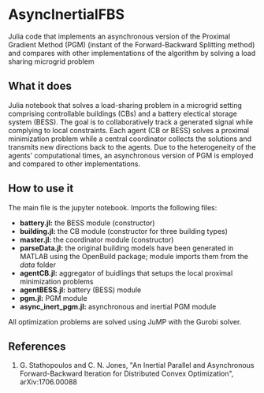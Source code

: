# AsyncInertialFBS
Julia code that implements an asynchronous version of the Proximal Gradient Method (PGM) (instant of the Forward-Backward Splitting method) and compares with other implementations of the algorithm by solving a load sharing microgrid problem

## What it does
Julia notebook that solves a load-sharing problem in a microgrid setting comprising controllable buildings (CBs) and a battery electical storage system (BESS).
The goal is to collaboratively track a generated signal while complying to local constraints.
Each agent (CB or BESS) solves a proximal minimization problem while a central coordinator collects the solutions and transmits new directions back to the agents. 
Due to the heterogeneity of the agents' computational times, an asynchronous version of PGM is employed and compared to other implementations.  

## How to use it
The main file is the  jupyter notebook. Imports the following files:
* **battery.jl:**              the BESS module (constructor)
* **building.jl:**             the CB module (constructor for three building types)
* **master.jl:**               the coordinator module (constructor)
* **parseData.jl:**            the original building models have been generated in MATLAB using the OpenBuild package; module imports them from the *data* folder
* **agentCB.jl:**              aggregator of buidlings that setups the local proximal minimization problems
* **agentBESS.jl:**            battery (BESS) module
* **pgm.jl:**                        PGM module
* **async_inert_pgm.jl:**   asynchronous and inertial PGM module

All optimization problems are solved using JuMP with the Gurobi solver.

## References
1. G. Stathopoulos and C. N. Jones, "An Inertial Parallel and Asynchronous Forward-Backward Iteration for Distributed Convex Optimization", arXiv:1706.00088
